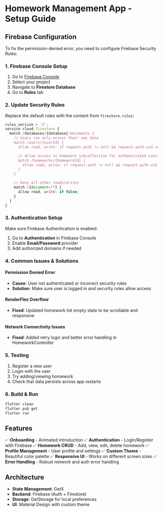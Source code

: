 # Homework Management App - Setup Guide

## Firebase Configuration

To fix the permission-denied error, you need to configure Firebase Security Rules:

### 1. Firebase Console Setup

1. Go to [Firebase Console](https://console.firebase.google.com/)
2. Select your project
3. Navigate to **Firestore Database**
4. Go to **Rules** tab

### 2. Update Security Rules

Replace the default rules with the content from `firestore.rules`:

```javascript
rules_version = '2';
service cloud.firestore {
  match /databases/{database}/documents {
    // Users can only access their own data
    match /users/{userId} {
      allow read, write: if request.auth != null && request.auth.uid == userId;

      // Allow access to homework subcollection for authenticated users
      match /homeworks/{homeworkId} {
        allow read, write: if request.auth != null && request.auth.uid == userId;
      }
    }

    // Deny all other reads/writes
    match /{document=**} {
      allow read, write: if false;
    }
  }
}
```

### 3. Authentication Setup

Make sure Firebase Authentication is enabled:

1. Go to **Authentication** in Firebase Console
2. Enable **Email/Password** provider
3. Add authorized domains if needed

### 4. Common Issues & Solutions

#### Permission Denied Error

- **Cause**: User not authenticated or incorrect security rules
- **Solution**: Make sure user is logged in and security rules allow access

#### RenderFlex Overflow

- **Fixed**: Updated homework list empty state to be scrollable and responsive

#### Network Connectivity Issues

- **Fixed**: Added retry logic and better error handling in HomeworkController

### 5. Testing

1. Register a new user
2. Login with the user
3. Try adding/viewing homework
4. Check that data persists across app restarts

### 6. Build & Run

```bash
flutter clean
flutter pub get
flutter run
```

## Features

✅ **Onboarding** - Animated introduction
✅ **Authentication** - Login/Register with Firebase
✅ **Homework CRUD** - Add, view, edit, delete homework
✅ **Profile Management** - User profile and settings
✅ **Custom Theme** - Beautiful color palette
✅ **Responsive UI** - Works on different screen sizes
✅ **Error Handling** - Robust network and auth error handling

## Architecture

- **State Management**: GetX
- **Backend**: Firebase (Auth + Firestore)
- **Storage**: GetStorage for local preferences
- **UI**: Material Design with custom theme
